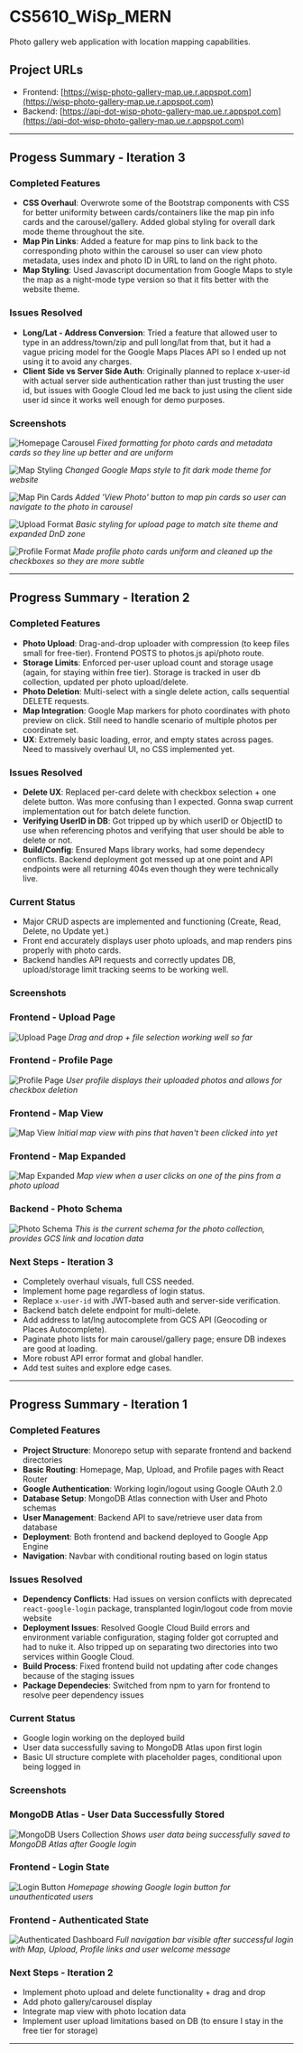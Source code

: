 # CS5610_WiSp_MERN

Photo gallery web application with location mapping capabilities.

## Project URLs
- Frontend: [https://wisp-photo-gallery-map.ue.r.appspot.com](https://wisp-photo-gallery-map.ue.r.appspot.com)
- Backend: [https://api-dot-wisp-photo-gallery-map.ue.r.appspot.com](https://api-dot-wisp-photo-gallery-map.ue.r.appspot.com)

----------------------------------------------------------------------------------------------
## Progess Summary - Iteration 3

### Completed Features
- **CSS Overhaul**: Overwrote some of the Bootstrap components with CSS for better uniformity between cards/containers like the map pin info cards and the carousel/gallery.  Added global styling for overall dark mode theme throughout the site.
- **Map Pin Links**: Added a feature for map pins to link back to the corresponding photo within the carousel so user can view photo metadata, uses index and photo ID in URL to land on the right photo.
- **Map Styling**: Used Javascript documentation from Google Maps to style the map as a night-mode type version so that it fits better with the website theme.

### Issues Resolved
- **Long/Lat - Address Conversion**: Tried a feature that allowed user to type in an address/town/zip and pull long/lat from that, but it had a vague pricing model for the Google Maps Places API so I ended up not using it to avoid any charges.
- **Client Side vs Server Side Auth**: Originally planned to replace x-user-id with actual server side authentication rather than just trusting the user id, but issues with Google Cloud led me back to just using the client side user id since it works well enough for demo purposes.

### Screenshots

![Homepage Carousel](screenshots/carousel.png)
*Fixed formatting for photo cards and metadata cards so they line up better and are uniform*

![Map Styling](screenshots/map-style.png)
*Changed Google Maps style to fit dark mode theme for website*

![Map Pin Cards](screenshots/map-cards.png)
*Added 'View Photo' button to map pin cards so user can navigate to the photo in carousel*

![Upload Format](screenshots/upload-style.png)
*Basic styling for upload page to match site theme and expanded DnD zone*

![Profile Format](screenshots/profile-style.png)
*Made profile photo cards uniform and cleaned up the checkboxes so they are more subtle*

----------------------------------------------------------------------------------------------

## Progress Summary - Iteration 2

### Completed Features
- **Photo Upload**: Drag-and-drop uploader with compression (to keep files small for free-tier).  Frontend POSTS to photos.js api/photo route.
- **Storage Limits**: Enforced per-user upload count and storage usage (again, for staying within free tier).  Storage is tracked in user db collection, updated per photo upload/delete.
- **Photo Deletion**: Multi-select with a single delete action, calls sequential DELETE requests.
- **Map Integration**: Google Map markers for photo coordinates with photo preview on click.  Still need to handle scenario of multiple photos per coordinate set.
- **UX**: Extremely basic loading, error, and empty states across pages.  Need to massively overhaul UI, no CSS implemented yet.

### Issues Resolved
- **Delete UX**: Replaced per-card delete with checkbox selection + one delete button.  Was more confusing than I expected.  Gonna swap current implementation out for batch delete function.
- **Verifying UserID in DB**: Got tripped up by which userID or ObjectID to use when referencing photos and verifying that user should be able to delete or not.
- **Build/Config**: Ensured Maps library works, had some dependecy conflicts.  Backend deployment got messed up at one point and API endpoints were all returning 404s even though they were technically live.

### Current Status
- Major CRUD aspects are implemented and functioning (Create, Read, Delete, no Update yet.)
- Front end accurately displays user photo uploads, and map renders pins properly with photo cards.
- Backend handles API requests and correctly updates DB, upload/storage limit tracking seems to be working well.

### Screenshots

### Frontend - Upload Page
![Upload Page](screenshots/upload-page.png)
*Drag and drop + file selection working well so far*

### Frontend - Profile Page
![Profile Page](screenshots/profile-page.png)
*User profile displays their uploaded photos and allows for checkbox deletion*

### Frontend - Map View  
![Map View](screenshots/map-view.png)
*Initial map view with pins that haven't been clicked into yet*

### Frontend - Map Expanded
![Map Expanded](screenshots/map-expanded.png)
*Map view when a user clicks on one of the pins from a photo upload*

### Backend - Photo Schema
![Photo Schema](screenshots/photo-db.png)
*This is the current schema for the photo collection, provides GCS link and location data*

### Next Steps - Iteration 3
- Completely overhaul visuals, full CSS needed.
- Implement home page regardless of login status.
- Replace `x-user-id` with JWT-based auth and server-side verification.
- Backend batch delete endpoint for multi-delete.
- Add address to lat/lng autocomplete from GCS API (Geocoding or Places Autocomplete).
- Paginate photo lists for main carousel/gallery page; ensure DB indexes are good at loading.
- More robust API error format and global handler.
- Add test suites and explore edge cases.

-----------------------------------------------------------------------------------------------------------------------------
## Progress Summary - Iteration 1

### Completed Features
- **Project Structure**: Monorepo setup with separate frontend and backend directories
- **Basic Routing**: Homepage, Map, Upload, and Profile pages with React Router
- **Google Authentication**: Working login/logout using Google OAuth 2.0
- **Database Setup**: MongoDB Atlas connection with User and Photo schemas
- **User Management**: Backend API to save/retrieve user data from database
- **Deployment**: Both frontend and backend deployed to Google App Engine
- **Navigation**: Navbar with conditional routing based on login status

### Issues Resolved
- **Dependency Conflicts**: Had issues on version conflicts with deprecated `react-google-login` package, transplanted login/logout code from movie website
- **Deployment Issues**: Resolved Google Cloud Build errors and environment variable configuration, staging folder got corrupted and had to nuke it.  Also tripped up on separating two directories into two services within Google Cloud.
- **Build Process**: Fixed frontend build not updating after code changes because of the staging issues
- **Package Dependecies**: Switched from npm to yarn for frontend to resolve peer dependency issues

### Current Status
- Google login working on the deployed build
- User data successfully saving to MongoDB Atlas upon first login
- Basic UI structure complete with placeholder pages, conditional upon being logged in

### Screenshots

### MongoDB Atlas - User Data Successfully Stored
![MongoDB Users Collection](screenshots/mongodb-users.png)
*Shows user data being successfully saved to MongoDB Atlas after Google login*

### Frontend - Login State
![Login Button](screenshots/login-page.png)
*Homepage showing Google login button for unauthenticated users*

### Frontend - Authenticated State  
![Authenticated Dashboard](screenshots/authenticated.png)
*Full navigation bar visible after successful login with Map, Upload, Profile links and user welcome message*

### Next Steps - Iteration 2
- Implement photo upload and delete functionality + drag and drop
- Add photo gallery/carousel display
- Integrate map view with photo location data
- Implement user upload limitations based on DB (to ensure I stay in the free tier for storage)

---------------------------------------------------------------------------------------------------

